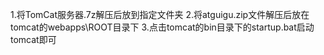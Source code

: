 1.将TomCat服务器.7z解压后放到指定文件夹
2.将atguigu.zip文件解压后放在tomcat的webapps\ROOT目录下
3.点击tomcat的bin目录下的startup.bat启动tomcat即可
